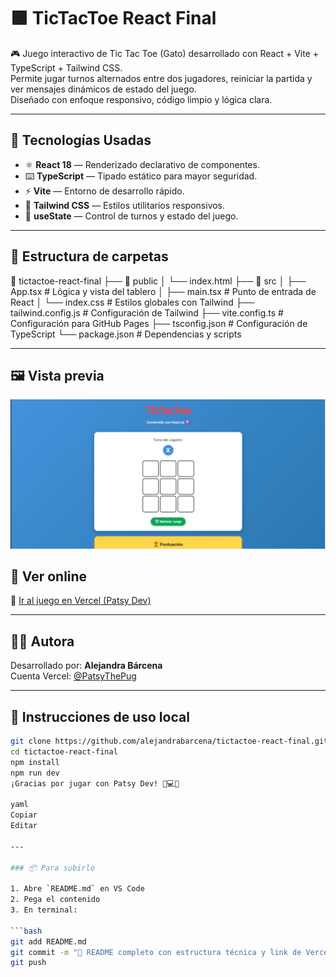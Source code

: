 
# 🟪 TicTacToe React Final

🎮 Juego interactivo de Tic Tac Toe (Gato) desarrollado con React + Vite + TypeScript + Tailwind CSS.  
Permite jugar turnos alternados entre dos jugadores, reiniciar la partida y ver mensajes dinámicos de estado del juego.  
Diseñado con enfoque responsivo, código limpio y lógica clara.

---

## 🧠 Tecnologías Usadas

- ⚛️ **React 18** — Renderizado declarativo de componentes.
- ⌨️ **TypeScript** — Tipado estático para mayor seguridad.
- ⚡ **Vite** — Entorno de desarrollo rápido.
- 🎨 **Tailwind CSS** — Estilos utilitarios responsivos.
- 🔁 **useState** — Control de turnos y estado del juego.

---
## 📂 Estructura de carpetas
📁 tictactoe-react-final
├── 📁 public
│ └── index.html
├── 📁 src
│ ├── App.tsx # Lógica y vista del tablero
│ ├── main.tsx # Punto de entrada de React
│ └── index.css # Estilos globales con Tailwind
├── tailwind.config.js # Configuración de Tailwind
├── vite.config.ts # Configuración para GitHub Pages
├── tsconfig.json # Configuración de TypeScript
└── package.json # Dependencias y scripts


---

## 🖼️ Vista previa

![Vista previa del juego](./vistapreviagithub.png)


## 🚀 Ver online

🔗 [Ir al juego en Vercel (Patsy Dev)](https://tictactoe-react-typescr-git-2ea55e-patsy-the-pug-dev-s-projects.vercel.app/)

---

## 👩‍🎨 Autora

Desarrollado por: **Alejandra Bárcena**  
Cuenta Vercel: [@PatsyThePug](https://vercel.com/PatsyThePug)

---

## 📝 Instrucciones de uso local

```bash
git clone https://github.com/alejandrabarcena/tictactoe-react-final.git
cd tictactoe-react-final
npm install
npm run dev
¡Gracias por jugar con Patsy Dev! 🐾💻✨

yaml
Copiar
Editar

---

### 📦 Para subirlo

1. Abre `README.md` en VS Code
2. Pega el contenido
3. En terminal:

```bash
git add README.md
git commit -m "📄 README completo con estructura técnica y link de Vercel"
git push
